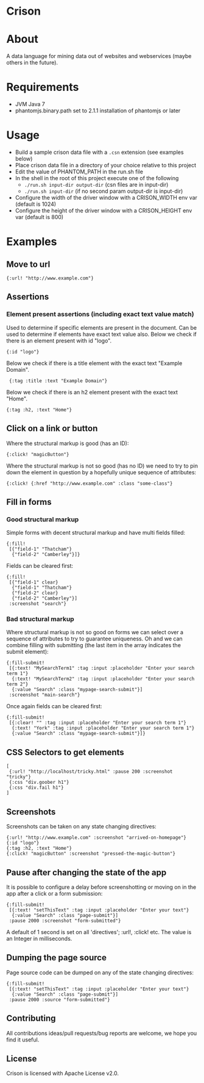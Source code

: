 # Crison

# About

A data language for mining data out of websites and webservices (maybe others in the future).

# Requirements

* JVM Java 7
* phantomjs.binary.path set to 2.1.1 installation of phantomjs or later

# Usage

* Build a sample crison data file with a `.csn` extension (see examples below)
* Place crison data file in a directory of your choice relative to this project
* Edit the value of PHANTOM_PATH in the run.sh file
* In the shell in the root of this project execute one of the following
  * `./run.sh input-dir output-dir`  (csn files are in input-dir)
  * `./run.sh input-dir`             (if no second param output-dir is input-dir)
* Configure the width of the driver window with a CRISON_WIDTH env var (default is 1024)
* Configure the height of the driver window with a CRISON_HEIGHT env var (default is 800)

# Examples

## Move to url

```
{:url! "http://www.example.com"}
```

## Assertions

### Element present assertions (including exact text value match)

Used to determine if specific elements are present in the document.
Can be used to determine if elements have exact text value also.
Below we check if there is an element present with id "logo".

```
{:id "logo"}
```

Below we check if there is a title element with the exact text "Example Domain".

```
 {:tag :title :text "Example Domain"}
```

Below we check if there is an h2 element present with the exact text "Home".

```
{:tag :h2, :text "Home"}
```


## Click on a link or button

Where the structural markup is good (has an ID):
```
{:click! "magicButton"}
```
Where the structural markup is not so good (has no ID) we need to try to pin
down the element in question by a hopefully unique sequence of attributes:
```
{:click! {:href "http://www.example.com" :class "some-class"}
```


## Fill in forms

### Good structural markup

Simple forms with decent structural markup and have multi fields filled:

```
{:fill!
 [{"field-1" "Thatcham"}
  {"field-2" "Camberley"}]}
```

Fields can be cleared first:

```
{:fill!
 [{"field-1" clear}
  {"field-1" "Thatcham"}
  {"field-2" clear}
  {"field-2" "Camberley"}]
 :screenshot "search"}
```

### Bad structural markup

Where structural markup is not so good on forms we can select over a sequence of
attributes to try to guarantee uniqueness.  Oh and we can combine filling with
submitting (the last item in the array indicates the submit element):

```
{:fill-submit!
 [{:text! "MySearchTerm1" :tag :input :placeholder "Enter your search term 1"}
  {:text! "MySearchTerm2" :tag :input :placeholder "Enter your search term 2"}
  {:value "Search" :class "mypage-search-submit"}]
 :screenshot "main-search"}
```

Once again fields can be cleared first:

```
{:fill-submit!
 [{:clear! "" :tag :input :placeholder "Enter your search term 1"}
  {:text! "York" :tag :input :placeholder "Enter your search term 1"}
  {:value "Search" :class "mypage-search-submit"}]}
```

## CSS Selectors to get elements

```
[
 {:url! "http://localhost/tricky.html" :pause 200 :screenshot "tricky"}
 {:css "div.goober h1"}
 {:css "div.fail h1"}
]
```

## Screenshots

Screenshots can be taken on any state changing directives:

```
{:url! "http://www.example.com" :screenshot "arrived-on-homepage"}
{:id "logo"}
{:tag :h2, :text "Home"}
{:click! "magicButton" :screenshot "pressed-the-magic-button"}
```


## Pause after changing the state of the app

It is possible to configure a delay before screenshotting or moving on in the
app after a click or a form submission:

```
{:fill-submit!
 [{:text! "setThisText" :tag :input :placeholder "Enter your text"}
  {:value "Search" :class "page-submit"}]
 :pause 2000 :screenshot "form-submitted"}
```

A default of 1 second is set on all 'directives'; :url!, :click! etc.
The value is an Integer in milliseconds.


## Dumping the page source

Page source code can be dumped on any of the state changing directives:

```
{:fill-submit!
 [{:text! "setThisText" :tag :input :placeholder "Enter your text"}
  {:value "Search" :class "page-submit"}]
 :pause 2000 :source "form-submitted"}
```

## Contributing

All contributions ideas/pull requests/bug reports are welcome, we hope you find it useful.


## License

Crison is licensed with Apache License v2.0.
